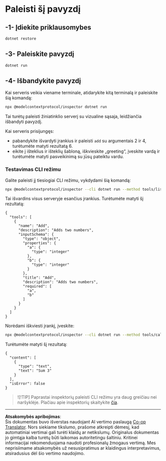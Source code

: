 <!--
CO_OP_TRANSLATOR_METADATA:
{
  "original_hash": "07863f50601f395c3bdfce30f555f11a",
  "translation_date": "2025-08-26T19:11:14+00:00",
  "source_file": "03-GettingStarted/01-first-server/solution/dotnet/README.md",
  "language_code": "lt"
}
-->
# Paleisti šį pavyzdį

## -1- Įdiekite priklausomybes

```bash
dotnet restore
```

## -3- Paleiskite pavyzdį

```bash
dotnet run
```

## -4- Išbandykite pavyzdį

Kai serveris veikia viename terminale, atidarykite kitą terminalą ir paleiskite šią komandą:

```bash
npx @modelcontextprotocol/inspector dotnet run
```

Tai turėtų paleisti žiniatinklio serverį su vizualine sąsaja, leidžiančia išbandyti pavyzdį.

Kai serveris prisijungęs:

- pabandykite išvardyti įrankius ir paleisti `add` su argumentais 2 ir 4, turėtumėte matyti rezultatą 6.
- eikite į išteklius ir išteklių šabloną, iškvieskite „greeting“, įveskite vardą ir turėtumėte matyti pasveikinimą su jūsų pateiktu vardu.

### Testavimas CLI režimu

Galite paleisti jį tiesiogiai CLI režimu, vykdydami šią komandą:

```bash
npx @modelcontextprotocol/inspector --cli dotnet run --method tools/list
```

Tai išvardins visus serveryje esančius įrankius. Turėtumėte matyti šį rezultatą:

```text
{
  "tools": [
    {
      "name": "Add",
      "description": "Adds two numbers",
      "inputSchema": {
        "type": "object",
        "properties": {
          "a": {
            "type": "integer"
          },
          "b": {
            "type": "integer"
          }
        },
        "title": "Add",
        "description": "Adds two numbers",
        "required": [
          "a",
          "b"
        ]
      }
    }
  ]
}
```

Norėdami iškviesti įrankį, įveskite:

```bash
npx @modelcontextprotocol/inspector --cli dotnet run --method tools/call --tool-name Add --tool-arg a=1 --tool-arg b=2
```

Turėtumėte matyti šį rezultatą:

```text
{
  "content": [
    {
      "type": "text",
      "text": "Sum 3"
    }
  ],
  "isError": false
}
```

> ![!TIP]
> Paprastai inspektorių paleisti CLI režimu yra daug greičiau nei naršyklėje.
> Plačiau apie inspektorių skaitykite [čia](https://github.com/modelcontextprotocol/inspector).

---

**Atsakomybės apribojimas**:  
Šis dokumentas buvo išverstas naudojant AI vertimo paslaugą [Co-op Translator](https://github.com/Azure/co-op-translator). Nors siekiame tikslumo, prašome atkreipti dėmesį, kad automatiniai vertimai gali turėti klaidų ar netikslumų. Originalus dokumentas jo gimtąja kalba turėtų būti laikomas autoritetingu šaltiniu. Kritinei informacijai rekomenduojama naudoti profesionalų žmogaus vertimą. Mes neprisiimame atsakomybės už nesusipratimus ar klaidingus interpretavimus, atsiradusius dėl šio vertimo naudojimo.